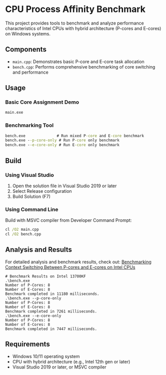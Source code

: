 # CPU Process Affinity Benchmark

This project provides tools to benchmark and analyze performance characteristics of Intel CPUs with hybrid architecture (P-cores and E-cores) on Windows systems.

## Components

- `main.cpp`: Demonstrates basic P-core and E-core task allocation
- `bench.cpp`: Performs comprehensive benchmarking of core switching and performance

## Usage

### Basic Core Assignment Demo
```cmd
main.exe
```

### Benchmarking Tool
```cmd
bench.exe              # Run mixed P-core and E-core benchmark
bench.exe --p-core-only # Run P-core only benchmark
bench.exe --e-core-only # Run E-core only benchmark
```

## Build

### Using Visual Studio
1. Open the solution file in Visual Studio 2019 or later
2. Select Release configuration
3. Build Solution (F7)

### Using Command Line
Build with MSVC compiler from Developer Command Prompt:

```cmd
cl /O2 main.cpp
cl /O2 bench.cpp
```

## Analysis and Results

For detailed analysis and benchmark results, check out:
[Benchmarking Context Switching Between P-cores and E-cores on Intel CPUs](https://abbychau.github.io/article/benchmarking-context-switching-between-p-cores-and-e-cores-on-intel-cpus)

```
# Benchmark Results on Intel 13700KF
.\bench.exe 
Number of P-Cores: 8
Number of E-Cores: 8
Benchmark completed in 11180 milliseconds.
.\bench.exe --p-core-only
Number of P-Cores: 8
Number of E-Cores: 8
Benchmark completed in 7261 milliseconds.
.\bench.exe --e-core-only
Number of P-Cores: 8
Number of E-Cores: 8
Benchmark completed in 7447 milliseconds.
```

## Requirements

- Windows 10/11 operating system
- CPU with hybrid architecture (e.g., Intel 12th gen or later)
- Visual Studio 2019 or later, or MSVC compiler
